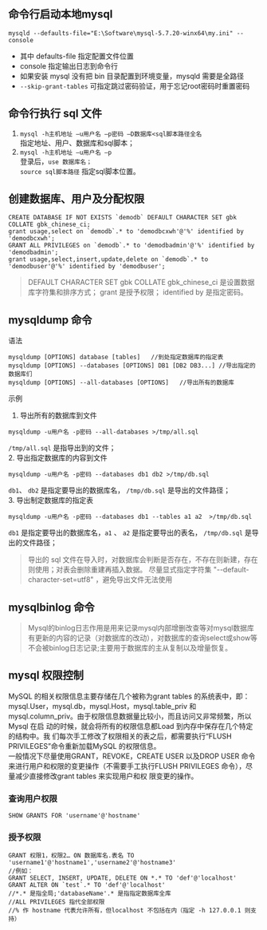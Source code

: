 ## 命令行启动本地mysql
```
mysqld --defaults-file="E:\Software\mysql-5.7.20-winx64\my.ini" --console 
```
- 其中 defaults-file 指定配置文件位置
- console 指定输出日志到命令行
- 如果安装 mysql 没有把 bin 目录配置到环境变量，mysqld 需要是全路径
- `--skip-grant-tables` 可指定跳过密码验证，用于忘记root密码时重置密码

## 命令行执行 sql 文件
1. `mysql -h主机地址 –u用户名 –p密码 –D数据库<sql脚本路径全名`
    <br>指定地址、用户、数据库和sql脚本；
2. `mysql -h主机地址 –u用户名 –p`
    <br>登录后，`use 数据库名；`
    <br>`source sql脚本路径` 指定sql脚本位置。

## 创建数据库、用户及分配权限

```
CREATE DATABASE IF NOT EXISTS `demodb` DEFAULT CHARACTER SET gbk COLLATE gbk_chinese_ci;
grant usage,select on `demodb`.* to 'demodbcxwh'@'%' identified by 'demodbcxwh';
GRANT ALL PRIVILEGES on `demodb`.* to 'demodbadmin'@'%' identified by 'demodbadmin';
grant usage,select,insert,update,delete on `demodb`.* to 'demodbuser'@'%' identified by 'demodbuser';
```
> DEFAULT CHARACTER SET gbk COLLATE gbk_chinese_ci 是设置数据库字符集和排序方式；
> grant 是授予权限；
> identified by 是指定密码。

## mysqldump 命令
语法
```
mysqldump [OPTIONS] database [tables]   //到处指定数据库的指定表
mysqldump [OPTIONS] --databases [OPTIONS] DB1 [DB2 DB3...] //导出指定的数据库们
mysqldump [OPTIONS] --all-databases [OPTIONS]   //导出所有的数据库
```
示例
1. 导出所有的数据库到文件
```
mysqldump -u用户名 -p密码 --all-databases >/tmp/all.sql
```
`/tmp/all.sql` 是指导出到的文件；            
2. 导出指定数据库的内容到文件
```
mysqldump -u用户名 -p密码 --databases db1 db2 >/tmp/db.sql
```
`db1`、 `db2` 是指定要导出的数据库名， `/tmp/db.sql` 是导出的文件路径；           
3. 导出制定数据库的指定表
```
mysqldump -u用户名 -p密码 --databases db1 --tables a1 a2  >/tmp/db.sql
```
`db1` 是指定要导出的数据库名，`a1` 、 `a2` 是指定要导出的表名， `/tmp/db.sql` 是导出的文件路径；     

> 导出的 sql 文件在导入时，对数据库会判断是否存在，不存在则新建，存在则使用；对表会删除重建再插入数据。
> 尽量显式指定字符集 "--default-character-set=utf8" ，避免导出文件无法使用


## mysqlbinlog 命令
> Mysql的binlog日志作用是用来记录mysql内部增删改查等对mysql数据库有更新的内容的记录（对数据库的改动），对数据库的查询select或show等不会被binlog日志记录;主要用于数据库的主从复制以及增量恢复。


## mysql 权限控制
MySQL 的相关权限信息主要存储在几个被称为grant tables 的系统表中，即： mysql.User，mysql.db，mysql.Host，mysql.table_priv 和 mysql.column_priv。由于权限信息数据量比较小，而且访问又非常频繁，所以Mysql 在启
动的时候，就会将所有的权限信息都Load 到内存中保存在几个特定的结构中。我
们每次手工修改了权限相关的表之后，都需要执行“FLUSH PRIVILEGES”命令重新加载MySQL
的权限信息。    
一般情况下尽量使用GRANT，REVOKE，CREATE USER 以及DROP
USER 命令来进行用户和权限的变更操作（不需要手工执行FLUSH PRIVILEGES 命令），尽量减少直接修改grant tables 来实现用户和权
限变更的操作。

### 查询用户权限
```
SHOW GRANTS FOR 'username'@'hostname'
```

### 授予权限
```
GRANT 权限1，权限2… ON 数据库名.表名 TO 'username1'@'hostname1','username2'@'hostname3'
//例如：
GRANT SELECT, INSERT, UPDATE, DELETE ON *.* TO 'def'@'localhost'
GRANT ALTER ON `test`.* TO 'def'@'localhost'
//*.* 是指全局;'databaseName'.* 是指指定数据库全库
//ALL PRIVILEGES 指代全部权限
//% 作 hostname 代表允许所有，但localhost 不包括在内（指定 -h 127.0.0.1 则支持）
```